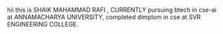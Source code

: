 hii this is SHAIK MAHAMMAD RAFI ,
CURRENTLY  pursuing btech in cse-ai at ANNAMACHARYA UNIVERSITY,
completed dimplom in cse at SVR ENGINEERING COLLEGE.
